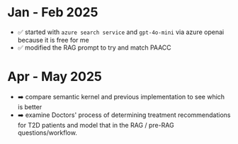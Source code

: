 # Jan - Feb 2025
- ✅ started with `azure search service` and `gpt-4o-mini` via azure openai because it is free for me
- ✅ modified the RAG prompt to try and match PAACC

# Apr - May 2025
- ➡️ compare semantic kernel and previous implementation to see which is better
- ➡️ examine Doctors' process of determining treatment recommendations for T2D patients and model that in the RAG / pre-RAG questions/workflow. 